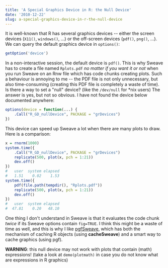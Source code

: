 ```yaml
---
title: 'A Special Graphics Device in R: the Null Device'
date: '2010-12-22'
slug: a-special-graphics-device-in-r-the-null-device
---
```


It is well-known that R has several graphics devices -- either the screen devices (`X11()`, `windows()`, ...) or the off-screen devices (`pdf()`, `png()`, ...). We can query the default graphics device in `options()`:

```r 
getOption('device')
```

In a non-interactive session, the default device is `pdf()`. This is why Sweave has to create a file named `Rplots.pdf` _no matter if you want it or not_ when you run Sweave on an Rnw file which has code chunks creating plots. Such a behaviour is annoying to me -- the PDF file is not only unnecessary, but also time-consuming (creating this PDF file is completely a waste of time). Is there a way to set a "null" device? (like the `/dev/null` for *nix users) The answer is yes, but not so obvious. I have not found the device below documented anywhere:

```r 
options(device = function(...) {
    .Call("R_GD_nullDevice", PACKAGE = "grDevices")
})
```

This device can speed up Sweave a lot when there are many plots to draw. Here is a comparison:

```r 
x = rnorm(1000)
system.time({
    .Call("R_GD_nullDevice", PACKAGE = "grDevices")
    replicate(500, plot(x, pch = 1:21))
    dev.off()
})
#   user  system elapsed
#   1.51    0.02    1.53
system.time({
    pdf(file.path(tempdir(), "Rplots.pdf"))
    replicate(500, plot(x, pch = 1:21))
    dev.off()
})
#   user  system elapsed
#  47.81    0.20   48.10
```

One thing I don't understand in Sweave is that it evaluates the code chunk _twice_ if its Sweave options contain `fig=TRUE`. I think this might be a waste of time as well, and this is why I like [pgfSweave](http://cran.r-project.org/package=pgfSweave), which has both the mechanism of caching R objects (using **cacheSweave**) and a smart way to cache graphics (using pgf).

**WARNING**: this null device may not work with plots that contain (math) expressions! (take a look at `demo(plotmath)` in case you do not know what are expressions in R graphics)


